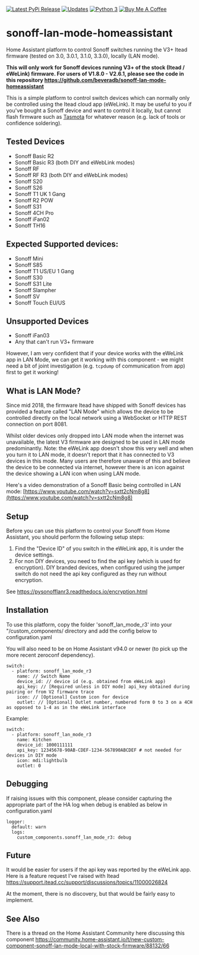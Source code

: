 [![Latest PyPi Release](https://img.shields.io/pypi/v/pysonofflanr3.svg)](https://pypi.python.org/pypi/pysonofflanr3) [![Updates](https://pyup.io/repos/github/mattsaxon/sonoff-lan-mode-homeassistant/shield.svg)](https://pyup.io/repos/github/mattsaxon/sonoff-lan-mode-homeassistant/) [![Python 3](https://pyup.io/repos/github/mattsaxon/sonoff-lan-mode-homeassistant/python-3-shield.svg)](https://pyup.io/repos/github/mattsaxon/sonoff-lan-mode-homeassistant/pysonofflan/) [![Buy Me A Coffee](https://www.buymeacoffee.com/assets/img/guidelines/download-assets-sm-2.svg)](https://www.buymeacoffee.com/XTOsBAc)

# sonoff-lan-mode-homeassistant
Home Assistant platform to control Sonoff switches running the V3+ Itead firmware (tested on 3.0, 3.0.1, 3.1.0, 3.3.0), locally (LAN mode).

**This will only work for Sonoff devices running V3+ of the stock (Itead / eWeLink) firmware. For users of V1.8.0 - V2.6.1, please see the code in this repository https://github.com/beveradb/sonoff-lan-mode-homeassistant**

This is a simple platform to control switch devices which can normally only be controlled using the Itead cloud app (eWeLink). It may be useful to you if you've bought a Sonoff device and want to control it locally, but cannot flash firmware such as [Tasmota](https://github.com/arendst/Sonoff-Tasmota/) for whatever reason (e.g. lack of tools or confidence soldering).

## Tested Devices
 - Sonoff Basic R2
 - Sonoff Basic R3 (both DIY and eWebLink modes)
 - Sonoff RF
 - Sonoff RF R3 (both DIY and eWebLink modes)
 - Sonoff S20 
 - Sonoff S26
 - Sonoff T1 UK 1 Gang
 - Sonoff R2 POW
 - Sonoff S31
 - Sonoff 4CH Pro
 - Sonoff iFan02
 - Sonoff TH16
 
## Expected Supported devices:

- Sonoff Mini
- Sonoff S85
- Sonoff T1 US/EU 1 Gang
- Sonoff S30
- Sonoff S31 Lite
- Sonoff Slampher
- Sonoff SV
- Sonoff Touch EU/US

## Unsupported Devices
 - Sonoff iFan03
 - Any that can't run V3+ firmware

However, I am very confident that if your device works with the eWeLink app in LAN Mode, we can get it working with this component - we might need a bit of joint investigation (e.g. `tcpdump` of communication from app) first to get it working!

## What is LAN Mode?
Since mid 2018, the firmware Itead have shipped with Sonoff devices has provided a feature called "LAN Mode" which allows the device to be controlled directly on the local network using a WebSocket or HTTP REST connection on port 8081.

Whilst older devices only dropped into LAN mode when the internet was unavailable, the latest V3 firmware are designed to be used in LAN mode predominantly. Note: the eWeLink app doesn't show this very well and when you turn it to LAN mode, it doesn't report that it has connected to V3 devices in this mode. Many users are therefore unaware of this and believe the device to be connected via internet, however there is an icon against the device showing a LAN icon when using LAN mode.

Here's a video demonstration of a Sonoff Basic being controlled in LAN mode: [https://www.youtube.com/watch?v=sxtt2cNm8g8](https://www.youtube.com/watch?v=sxtt2cNm8g8)

## Setup
Before you can use this platform to control your Sonoff from Home Assistant, you should perform the following setup steps:
1. Find the "Device ID" of you switch in the eWeLink app, it is under the device settings.
2. For non DIY devices, you need to find the api key (which is used for encryption). DIY branded devices, when configured using the jumper switch do not need the api key configured as they run without encryption.

See https://pysonofflanr3.readthedocs.io/encryption.html

## Installation
To use this platform, copy the folder 'sonoff_lan_mode_r3' into your "<home assistant config dir>/custom_components/ directory and add the config below to configuration.yaml

You will also need to be on Home Assistant v94.0 or newer (to pick up the more recent zeroconf dependency).

```
switch:
  - platform: sonoff_lan_mode_r3
    name: // Switch Name
    device_id: // device id (e.g. obtained from eWeLink app)
    api_key: // [Required unless in DIY mode] api_key obtained during pairing or from V2 firmware trace
    icon: // [Optional] Custom icon for device
    outlet: // [Optional] Outlet number, numbered form 0 to 3 on a 4CH as opposed to 1-4 as in the eWeLink interface
```

Example:
```
switch:
  - platform: sonoff_lan_mode_r3
    name: Kitchen
    device_id: 1000111111
    api_key: 12345678-90AB-CDEF-1234-567890ABCDEF # not needed for devices in DIY mode
    icon: mdi:lightbulb
    outlet: 0
```

## Debugging

If raising issues with this component, please consider capturing the appropriate part of the HA log when debug is enabled as below in configuration.yaml

```
logger:
  default: warn
  logs:
    custom_components.sonoff_lan_mode_r3: debug
```

## Future

It would be easier for users if the api key was reported by the eWeLink app. Here is a feature request I've raised with Itead https://support.itead.cc/support/discussions/topics/11000026824

At the moment, there is no discovery, but that would be fairly easy to implement.

## See Also

There is a thread on the Home Assistant Community here discussing this component https://community.home-assistant.io/t/new-custom-component-sonoff-lan-mode-local-with-stock-firmware/88132/66
